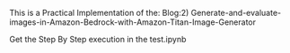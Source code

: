 This is a Practical Implementation of the: Blog:2) Generate-and-evaluate-images-in-Amazon-Bedrock-with-Amazon-Titan-Image-Generator

Get the Step By Step execution in the test.ipynb
